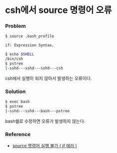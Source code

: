# csh에서 source 명령어 오류

### Problem

```bash
$ source .bash_profile

if: Expression Syntax.

$ echo $SHELL
/bin/csh
$ pstree
|-sshd---sshd---sshd---csh
```

csh에서 실행이 되지 않아서 발생하는 오류이다.

### Solution

```bash
$ exec bash
$ pstree
|-sshd---sshd---bash---pstree
```

bash쉘로 수정하면 오류가 발생하지 않는다.

### Reference

* [source 명령어 실행 불가 ( if 에러 )](http://www.sosnote.com/665)